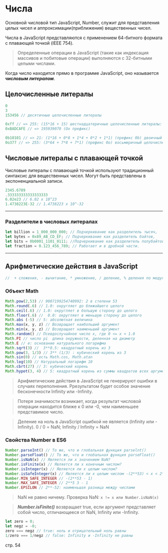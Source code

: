 # Числа

Основной числовой тип JavaScript, Number, служит для представления целых чисел и аппроксимации(приближения) вещественных чисел.

Числа в JavaScript представляются с применением 64-битного формата с плавающей точкой (IEEE 754).

> Oпределенные операции в JavaScript (такие как индексация массивов и побитовые операции) выполняются с 32-битными целыми числами.

Когда число находится прямо в программе JavaScript, оно называется ***числовым литералом***.

## Целочисленные литералы

```javascript
0
3
153456 // десятичные целочисленные литералы

0xff // => 255: (15*16 + 15) шестнадцатеричные целочисленные литералы:
0xBADCAFE // => 195939070 (Ox префикс)

0b10101 // => 21: (1*16 + 0*8 + 1*4 + 0*2 + 1*1) (префикс 0b) двоичный целочисленный литерал
0o377 // => 255: (3*64 + 7*8 + 7*1) (префикс 0o) восьмиричный целочисленный литерал
```

## Числовые литералы с плавающей точкой
Числовые литералы с плавающей точкой используют традиционный синтаксис для вещественных чисел. Mогут быть представлены в экспоненциальной записи.
```javascript
2345.6789
.333333333333333333
6.02e23 // 6.02 х 10^23
1.4738223E-32 // 1.4738223 х 10^-32
```
---
### Разделители в числовых литералах
```javascript
let billion = 1_000_000_000; // Подчеркивание как разделитель тысяч,
let bytes = 0x89_AB_CD_EF; // Подчеркивание как разделитель байтов,
let bits = 0b0001_1101_0111; //Подчеркивание как разделитель полубайтов,
let fraction = 0.123_456_789; // Работает и в дробной части.
```
---

## Арифметические действия в JavaScript
```javascript
//  + сложения, - вычитание, * умножение, / деление, % деления по модулю (получения остатка от деления), ** для возведения в степень.
```
### Oбъект Math
```javascript
Math.pow(2,53) // 9007199254740992: 2 в степени 53
Math.round(.6) // 1.0: округляет до ближайшего целого
Math.ceil(.6) // 1.0: округляет в большую сторону до целого
Math.floor(.6) //  0.0: округляет в меньшую сторону до целого
Math.abs (-5) // 5: абсолютная величина
Math.max(x, y, z) // Возвращает наибольший аргумент
Math.min(x, y, z) // Возвращает наименьший аргумент
Math.random() // Псевдослучайное число х, где 0 <= х < 1.0
Math.PI // число pi  длина окружности, деленная на диаметр
Math.E // е: основание натурального логарифма
Math.sqrt(3) //  3**0.5: квадратный корень из 3
Math.pow(3, 1/3) // 3** (1/3) : кубический корень из 3
Math.sin(0) // есть Math.cos, Math.atan
Math.log(10) // Натуральный логарифм 10
Math.cbrt(27) // 3: кубический корень
Math.hypot(3, 4) // 5: квадратный корень из суммы квадратов всех аргументов
```
> Арифметические действия в JavaScript не генерируют ошибки в случаях переполнения. Ррезультатом будет особое значение бесконечности Infinity или -Infinity.

> Потеря значимости возникает, когда результат числовой операции находится ближе к 0 или -0, чем наименьшее представимое число.

> Деление на ноль в JavaScript ошибкой не является (Infinity или -Infinity). 0 / 0 = NaN; Infinity / Infinity = NaN

### Cвойства Number в ES6

```javascript
Number.parseInt() // То же, что и глобальная функция parselnt()
Number.parseFloat() // То же, что и глобальная функция parseFloat()
Number.isNaN(x) // Является ли х значением NaN?
Number.isFinite(x) // Является ли х конечным числом?
Number.isInteger(x) // Является ли х целым числом?
Number.isSafeInteger(x) // Является ли х целым числом -(2**53) < х < 2**53?
Number.MIN_SAFE_INTEGER // -(2**53 - 1)
Number.MAX_SAFE_INTEGER // 2**5 3 - 1
Number.EPSILON // 2**-52: наименьшая разница между числами
```
> NaN не равно ничему. Проверка NaN: ```х != х или Number.isNaN(х)```

> ***Number.isFinite()*** возвращает true, если аргумент представляет собой число, отличающееся от NaN, Infinity или -Infinity.

```javascript
let zero = 0; 
let negz = -0;
zero === negz // true: ноль и отрицательный ноль равны
1/zero === 1/negz // false: Infinity и -Infinity не равны
```
стр. 54